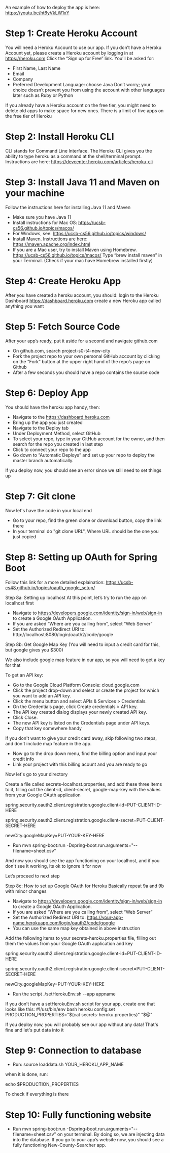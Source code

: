 An example of how to deploy the app is here:
https://youtu.be/ht6yVkLW1xY


# Step 1: Create Heroku Account 

You will need a Heroku Account to use our app. 
If you don’t have a Heroku Account yet, please create a Heroku account by logging in at https://heroku.com
Click the “Sign up for Free” link.
You’ll be asked for:
* First Name, Last Name
* Email 
* Company 
* Preferred Development Language: choose Java
Don’t worry; your choice doesn’t prevent you from using the account with other languages later such as Ruby or Python

If you already have a Heroku account on the free tier, you might need to delete old apps to make space for new ones. There is a limit of five apps on the free tier of Heroku 
 
# Step 2: Install Heroku CLI 
CLI stands for Command Line Interface. The Heroku CLI gives you the ability to type heroku as a command at the shell/terminal prompt.
Instructions are here: https://devcenter.heroku.com/articles/heroku-cli
 
# Step 3: Install Java 11 and Maven on your machine
Follow the instructions here for installing Java 11 and Maven
* Make sure you have Java 11
* Install instructions for Mac OS: https://ucsb-cs56.github.io/topics/macos/
* For Windows, see: https://ucsb-cs56.github.io/topics/windows/
* Install Maven. Instructions are here: https://maven.apache.org/index.html
* If you are a Mac user, try to install Maven using Homebrew. https://ucsb-cs56.github.io/topics/macos/ Type “brew install maven” in your Terminal. (Check if your mac have Homebrew installed firstly)
 

# Step 4: Create Heroku App 
After you have created a heroku account, you should:
login to the Heroku Dashboard https://dashboard.heroku.com
create a new Heroku app called anything you want
 
# Step 5: Fetch Source Code
After your app’s ready, put it aside for a second and navigate github.com
* On github.com, search project-s0-t4-new-city
* Fork the project repo to your own personal GitHub account by clicking on the “Fork” button at the upper right hand of the repo’s page on Github
* After a few seconds you should have a repo contains the source code

# Step 6: Deploy App 
You should have the heroku app handy, then:
* Navigate to the https://dashboard.heroku.com
* Bring up the app you just created
* Navigate to the Deploy tab
* Under Deployment Method, select GitHub
* To select your repo, type in your GitHub account for the owner, and then search for the repo you created in last step
* Click to connect your repo to the app
* Go down to “Automatic Deploys” and set up your repo to deploy the master branch automatically.

If you deploy now, you should see an error since we still need to set things up 
 
# Step 7: Git clone
Now let's have the code in your local end
* Go to your repo, find the green clone or download button, copy the link there
* In your terminal do "git clone URL", Where URL should be the one you just copied

# Step 8: Setting up OAuth for Spring Boot

Follow this link for a more detailed explaination: https://ucsb-cs48.github.io/topics/oauth_google_setup/

Step 8a: Setting up localhost
At this point, let’s try to run the app on localhost first
* Navigate to https://developers.google.com/identity/sign-in/web/sign-in to create a Google OAuth Application.
* If you are asked “Where are you calling from”, select “Web Server”
* Set the Authorized Redirect URI to: http://localhost:8080/login/oauth2/code/google

Step 8b: Get Google Map Key
(You will need to input a credit card for this, but google gives you $300) 

We also include google map feature in our app, so you will need to get a key for that

To get an API key:
* Go to the Google Cloud Platform Console: cloud.google.com
* Click the project drop-down and select or create the project for which you want to add an API key.
* Click the menu button  and select APIs & Services > Credentials.
* On the Credentials page, click Create credentials > API key.
* The API key created dialog displays your newly created API key.
* Click Close.
* The new API key is listed on the Credentials page under API keys.
* Copy that key somewhere handy

If you don't want to give your credit card away, skip following two steps, and don't include map feature in the app.

* Now go to the drop down menu, find the billing option and input your credit info
* Link your project with this billing acount and you are ready to go

Now let's go to your directory

Create a file called secrets-localhost.properties, and add these three items to it, filling out the client-id, client-secret, google-map-key with the values from your Google OAuth application

spring.security.oauth2.client.registration.google.client-id=PUT-CLIENT-ID-HERE

spring.security.oauth2.client.registration.google.client-secret=PUT-CLIENT-SECRET-HERE

newCity.googleMapKey=PUT-YOUR-KEY-HERE

* Run mvn spring-boot:run -Dspring-boot.run.arguments="--filename=sheet.csv"

And now you should see the app functioning on your localhost, and if you don't see it working, its ok to ignore it for now

Let’s proceed to next step
 

Step 8c: How to set up Google OAuth for Heroku
Basically repeat 9a and 9b with minor changes
* Navigate to https://developers.google.com/identity/sign-in/web/sign-in to create a Google OAuth Application.
* If you are asked “Where are you calling from”, select “Web Server”
* Set the Authorized Redirect URI to: https://your-app-name.herokuapp.com/login/oauth2/code/google
* You can use the same map key obtained in above instruction


Add the following items to your secrets-heroku.properties file, filling out them the values from your Google OAuth application and key

spring.security.oauth2.client.registration.google.client-id=PUT-CLIENT-ID-HERE

spring.security.oauth2.client.registration.google.client-secret=PUT-CLIENT-SECRET-HERE

newCity.googleMapKey=PUT-YOUR-KEY-HERE
 
* Run the script ./setHerokuEnv.sh --app appname

If you don’t have a setHerokuEnv.sh script for your app, create one that looks like this:
#!/usr/bin/env bash
heroku config:set PRODUCTION_PROPERTIES="$(cat secrets-heroku.properties)" "$@"

If you deploy now, you will probably see our app without any data! That's fine and let's put data into it

# Step 9: Connection to database
* Run: source loaddata.sh YOUR_HEROKU_APP_NAME

when it is done, run:

echo $PRODUCTION_PROPERTIES

To check if everything is there


# Step 10: Fully functioning website
* Run mvn spring-boot:run -Dspring-boot.run.arguments="--filename=sheet.csv" on your terminal. By doing so, we are injecting data into the database. If you go to your app’s website now, you should see a fully functioning New-County-Searcher app.
